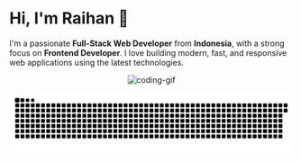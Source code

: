 # Hi, I'm Raihan 👋
I'm a passionate **Full-Stack Web Developer** from **Indonesia**, with a strong focus on **Frontend Developer**. I love building modern, fast, and responsive web applications using the latest technologies.
<div align="center">
  <img src="https://res.cloudinary.com/superfolio/image/upload/v1620689979/68747470733a2f2f692e70696e696d672e636f6d2f6f726967696e616c732f63362f33332f63322f63363333633230656465383266306530636564376435373064626533613166332e676966_yjuh2s.gif" width="900" alt="coding-gif" />
</div>

![snake gif](https://github.com/hianasraihan/hianasraihan/blob/output/github-contribution-grid-snake.svg)
